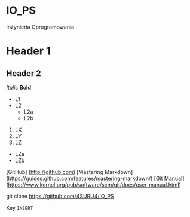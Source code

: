 IO_PS
=====

Inżynieria Oprogramowania

# Header 1
## Header 2

*Italic*
**Bold**

* L1
* L2
  * L2a
  * L2b

1. LX
2. LY
3. LZ
  * LZa
  * LZb

[GitHub] (http://github.com)
[Mastering Markdown] (https://guides.github.com/features/mastering-markdown/)
[Git Manual] (https://www.kernel.org/pub/software/scm/git/docs/user-manual.html)

git clone https://github.com/4SURU4/IO_PS

Key `INSERT`
